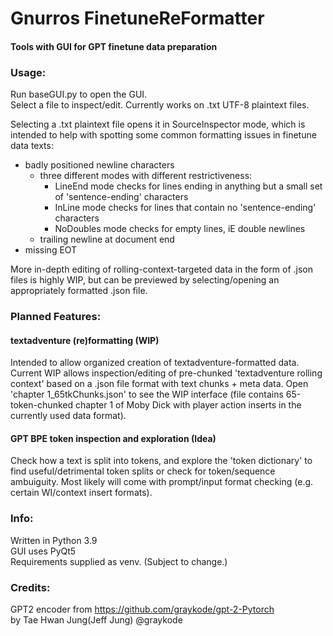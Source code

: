 # Gnurros FinetuneReFormatter
#### Tools with GUI for GPT finetune data preparation  

### Usage:

Run baseGUI.py to open the GUI.  
Select a file to inspect/edit. Currently works on .txt UTF-8 plaintext files.  

Selecting a .txt plaintext file opens it in SourceInspector mode, which is intended to help with spotting some common formatting issues in finetune data texts:  
- badly positioned newline characters
  - three different modes with different restrictiveness:
    - LineEnd mode checks for lines ending in anything but a small set of 'sentence-ending' characters
    - InLine mode checks for lines that contain no 'sentence-ending' characters
    - NoDoubles mode checks for empty lines, iE double newlines
  - trailing newline at document end
- missing EOT

More in-depth editing of rolling-context-targeted data in the form of .json files is highly WIP, but can be previewed by selecting/opening an appropriately formatted .json file.   

### Planned Features:
#### textadventure (re)formatting (WIP)
Intended to allow organized creation of textadventure-formatted data. Current WIP allows inspection/editing of pre-chunked 'textadventure rolling context' based on a .json file format with text chunks + meta data. Open 'chapter 1_65tkChunks.json' to see the WIP interface (file contains 65-token-chunked chapter 1 of Moby Dick with player action inserts in the currently used data format).
#### GPT BPE token inspection and exploration (Idea)
Check how a text is split into tokens, and explore the 'token dictionary' to find useful/detrimental token splits or check for token/sequence ambuiguity. Most likely will come with prompt/input format checking (e.g. certain WI/context insert formats).

### Info:
Written in Python 3.9  
GUI uses PyQt5  
Requirements supplied as venv. (Subject to change.)  

### Credits:
GPT2 encoder from https://github.com/graykode/gpt-2-Pytorch  
  by Tae Hwan Jung(Jeff Jung) @graykode
